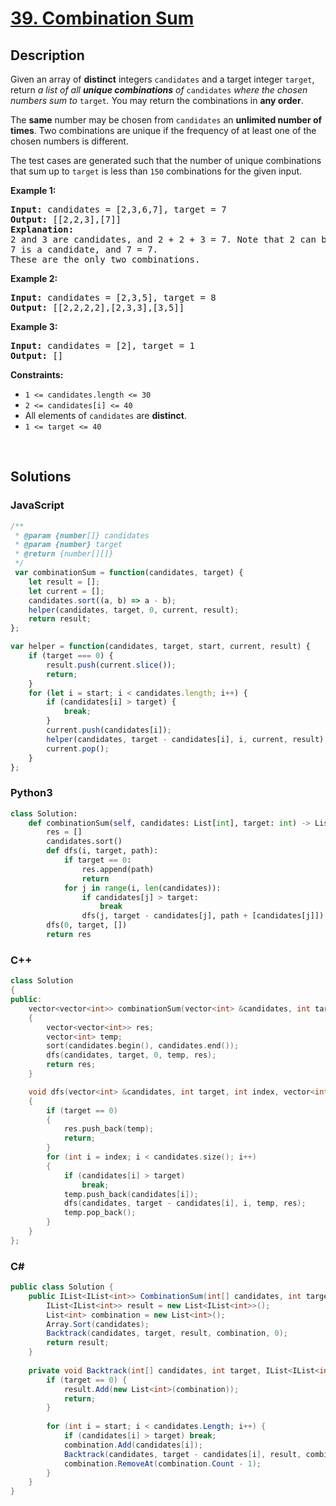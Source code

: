 # [39. Combination Sum](https://leetcode.com/problems/combination-sum/)

## Description

<p>Given an array of <strong>distinct</strong> integers <code>candidates</code> and a target integer <code>target</code>, return <em>a list of all <strong>unique combinations</strong> of </em><code>candidates</code><em> where the chosen numbers sum to </em><code>target</code><em>.</em> You may return the combinations in <strong>any order</strong>.</p>

<p>The <strong>same</strong> number may be chosen from <code>candidates</code> an <strong>unlimited number of times</strong>. Two combinations are unique if the frequency of at least one of the chosen numbers is different.</p>

<p>The test cases are generated such that the number of unique combinations that sum up to <code>target</code> is less than <code>150</code> combinations for the given input.</p>

<p><strong class="example">Example 1:</strong></p>

<pre><strong>Input:</strong> candidates = [2,3,6,7], target = 7
<strong>Output:</strong> [[2,2,3],[7]]
<strong>Explanation:</strong>
2 and 3 are candidates, and 2 + 2 + 3 = 7. Note that 2 can be used multiple times.
7 is a candidate, and 7 = 7.
These are the only two combinations.
</pre>

<p><strong class="example">Example 2:</strong></p>

<pre><strong>Input:</strong> candidates = [2,3,5], target = 8
<strong>Output:</strong> [[2,2,2,2],[2,3,3],[3,5]]
</pre>

<p><strong class="example">Example 3:</strong></p>

<pre><strong>Input:</strong> candidates = [2], target = 1
<strong>Output:</strong> []
</pre>

<p><strong>Constraints:</strong></p>

<ul>
	<li><code>1 &lt;= candidates.length &lt;= 30</code></li>
	<li><code>2 &lt;= candidates[i] &lt;= 40</code></li>
	<li>All elements of <code>candidates</code> are <strong>distinct</strong>.</li>
	<li><code>1 &lt;= target &lt;= 40</code></li>
</ul>
<p>&nbsp;</p>

## Solutions

### **JavaScript**

```javascript
/**
 * @param {number[]} candidates
 * @param {number} target
 * @return {number[][]}
 */
 var combinationSum = function(candidates, target) {
    let result = [];
    let current = [];
    candidates.sort((a, b) => a - b);
    helper(candidates, target, 0, current, result);
    return result;  
};

var helper = function(candidates, target, start, current, result) {
    if (target === 0) {
        result.push(current.slice());
        return;
    }
    for (let i = start; i < candidates.length; i++) {
        if (candidates[i] > target) {
            break;
        }
        current.push(candidates[i]);
        helper(candidates, target - candidates[i], i, current, result);
        current.pop();
    }
};
```

### **Python3**

```python
class Solution:
    def combinationSum(self, candidates: List[int], target: int) -> List[List[int]]:
        res = []
        candidates.sort()
        def dfs(i, target, path):
            if target == 0:
                res.append(path)
                return
            for j in range(i, len(candidates)):
                if candidates[j] > target:
                    break
                dfs(j, target - candidates[j], path + [candidates[j]])
        dfs(0, target, [])
        return res
```

### **C++**

```cpp
class Solution
{
public:
    vector<vector<int>> combinationSum(vector<int> &candidates, int target)
    {
        vector<vector<int>> res;
        vector<int> temp;
        sort(candidates.begin(), candidates.end());
        dfs(candidates, target, 0, temp, res);
        return res;
    }

    void dfs(vector<int> &candidates, int target, int index, vector<int> &temp, vector<vector<int>> &res)
    {
        if (target == 0)
        {
            res.push_back(temp);
            return;
        }
        for (int i = index; i < candidates.size(); i++)
        {
            if (candidates[i] > target)
                break;
            temp.push_back(candidates[i]);
            dfs(candidates, target - candidates[i], i, temp, res);
            temp.pop_back();
        }
    }
};
```

### **C#**

```csharp
public class Solution {
    public IList<IList<int>> CombinationSum(int[] candidates, int target) {
        IList<IList<int>> result = new List<IList<int>>();
        List<int> combination = new List<int>();
        Array.Sort(candidates);
        Backtrack(candidates, target, result, combination, 0);
        return result;
    }
    
    private void Backtrack(int[] candidates, int target, IList<IList<int>> result, List<int> combination, int start) {
        if (target == 0) {
            result.Add(new List<int>(combination));
            return;
        }
        
        for (int i = start; i < candidates.Length; i++) {
            if (candidates[i] > target) break;
            combination.Add(candidates[i]);
            Backtrack(candidates, target - candidates[i], result, combination, i);
            combination.RemoveAt(combination.Count - 1);
        }
    }
}
```